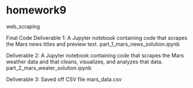 # homework9
web_scraping


Final Code
Deliverable 1: A Jupyter notebook containing code that scrapes the Mars news titles and preview text.
part_1_mars_news_solution.ipynb

Deliverable 2: A Jupyter notebook containing code that scrapes the Mars weather data and that cleans, visualizes, and analyzes that data.
part_2_mars_weater_solution.ipynb

Deliverable 3: Saved off CSV file
mars_data.csv